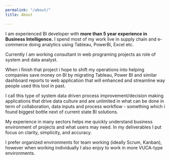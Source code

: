 ```yaml
---
permalink: "/about/"
title: About

---
```

I am experienced BI developer with **more than 5 year experience in Business Intelligence.** I spend most of my work live in supply chain and e-commerce doing analytics using Tableau, PowerBi, Excel etc. 

Currently I am working consultant in web programing projects as role of system and data analyst.

When i finish that project i hope to shift my operations into helping companies save money on BI by migrating Tableau, Power BI and similar dashboard reports to web application that will enhanced and streamline way people used this tool in past.

I call this type of system data driven process improvement/decision making applications that drive data culture and are unlimited in what can be done in term of collaboration, data inputs and process workflow - something which i found biggest bottle next of current state BI solutions. 

My experience in many sectors helps me quickly understand business environment of projects and what users may need. In my deliverables I put focus on clarity, simplicity, and accuracy.

I prefer organized environments for team working (ideally Scrum, Kanban), however when working individually I also enjoy to work in more VUCA-type environments.
